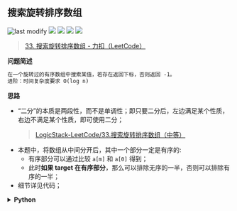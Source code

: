 ## 搜索旋转排序数组
<!--START_SECTION:badge-->

![last modify](https://img.shields.io/static/v1?label=last%20modify&message=2022-10-14%2014%3A59%3A33&color=yellowgreen&style=flat-square)
[![](https://img.shields.io/static/v1?label=&message=%E4%B8%AD%E7%AD%89&color=yellow&style=flat-square)](../../../README.md#中等)
[![](https://img.shields.io/static/v1?label=&message=LeetCode&color=green&style=flat-square)](../../../README.md#leetcode)
[![](https://img.shields.io/static/v1?label=&message=%E4%BA%8C%E5%88%86%E6%9F%A5%E6%89%BE&color=blue&style=flat-square)](../../../README.md#二分查找)
[![](https://img.shields.io/static/v1?label=&message=LeetCode%20Hot%20100&color=blue&style=flat-square)](../../../README.md#leetcode-hot-100)

<!--END_SECTION:badge-->
<!--info
tags: [二分查找, lc100, 热门]
source: LeetCode
level: 中等
number: '0033'
name: 搜索旋转排序数组
companies: [Soul]
-->

> [33. 搜索旋转排序数组 - 力扣（LeetCode）](https://leetcode.cn/problems/search-in-rotated-sorted-array)

<summary><b>问题简述</b></summary>

```txt
在一个旋转过的有序数组中搜索某值，若存在返回下标，否则返回 -1。
进阶：时间复杂度要求 O(log n)
```


<!-- 
<details><summary><b>详细描述</b></summary>

```txt
```

</details>
-->


<summary><b>思路</b></summary>

- “二分”的本质是两段性，而不是单调性；即只要二分后，左边满足某个性质，右边不满足某个性质，即可使用二分；
    > [LogicStack-LeetCode/33.搜索旋转排序数组（中等）](https://github.com/SharingSource/LogicStack-LeetCode/blob/main/LeetCode/31-40/33.%20搜索旋转排序数组（中等）.md#二分解法)
- 本题中，将数组从中间分开后，其中一个部分一定是有序的: 
    - 有序部分可以通过比较 `a[m]` 和 `a[0]` 得到；
    - 此时**如果 target 在有序部分**，那么可以排除无序的一半，否则可以排除有序的一半；
- 细节详见代码；

<details><summary><b>Python</b></summary>

```python
class Solution:
    def search(self, nums: List[int], target: int) -> int:

        l, r = 0, len(nums)  # [l, r) 左闭右开区间
        while l < r:
            m = l + (r - l) // 2

            if nums[m] == target: 
                return m
            
            if nums[0] < nums[m]:
                # 此时 m 左边是有序的
                if nums[l] <= target < nums[m]:
                    # 如果 target 在有序部分, 即在左侧
                    r = m
                else:
                    l = m + 1
            else:
                # 此时 m 右边是有序的
                if nums[m] < target <= nums[r - 1]:  # r 是开区间, 所以 - 1
                    # 如果 target 在有序部分, 此时在右侧
                    l = m + 1
                else:
                    r = m  # 右边界

        return -1
```

</details>
